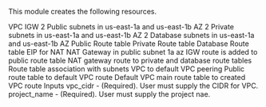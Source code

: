 This module creates the following resources.

VPC
IGW
2 Public subnets in us-east-1a and us-east-1b AZ
2 Private subnets in us-east-1a and us-east-1b AZ
2 Database subnets in us-east-1a and us-east-1b AZ
Public Route table
Private Route table
Database Route table
EIP for NAT
NAT Gateway in public subnet 1a az
IGW route is added to public route table
NAT gateway route to private and database route tables
Route table association with subnets
VPC to default VPC peering
Public route table to default VPC route
Default VPC main route table to created VPC route
Inputs
vpc_cidr - (Required). User must supply the CIDR for VPC.
project_name - (Required). User must supply the project nae.